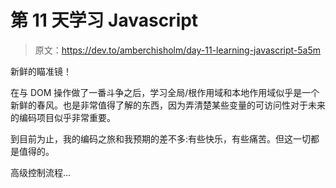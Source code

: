 # 第 11 天学习 Javascript

> 原文：<https://dev.to/amberchisholm/day-11-learning-javascript-5a5m>

新鲜的瞄准镜！

在与 DOM 操作做了一番斗争之后，学习全局/根作用域和本地作用域似乎是一个新鲜的春风。也是非常值得了解的东西，因为弄清楚某些变量的可访问性对于未来的编码项目似乎非常重要。

到目前为止，我的编码之旅和我预期的差不多:有些快乐，有些痛苦。但这一切都是值得的。

高级控制流程...